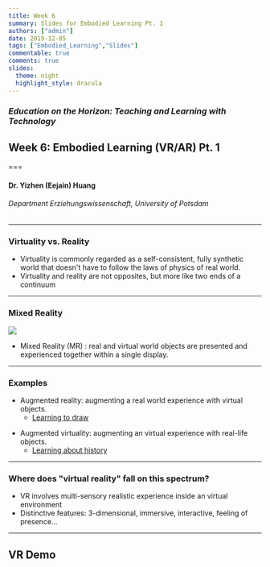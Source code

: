 ```yaml
---
title: Week 6 
summary: Slides for Embodied Learning Pt. 1
authors: ["admin"]
date: 2019-12-05
tags: ["Embodied_Learning","Slides"]
commentable: true
comments: true
slides:
  theme: night
  highlight_style: dracula
---
```


### *Education on the Horizon: Teaching and Learning with Technology*
## Week 6: Embodied Learning (VR/AR) Pt. 1
===
#### Dr. Yizhen (Eejain) Huang
###### Department Erziehungswissenschaft, University of Potsdam

----
### Virtuality vs. Reality
- Virtuality is commonly regarded as a self-consistent, fully synthetic world that doesn't have to follow the laws of physics of real world. 
- Virtuality and reality are not opposites, but more like two ends of a continuum

---
###  Mixed Reality
![](/img/RV.jpg)

- Mixed Reality (MR) : real and virtual world objects are presented and experienced together within a single display.

---
###  Examples
- Augmented reality: augmenting a real world experience with virtual objects. 
    + [Learning to draw](https://www.youtube.com/watch?v=pNkG5HN4bgY&t=485s)
+ Augmented virtuality: augmenting an virtual experience with real-life objects. 
    + [Learning about history](https://de.slideshare.net/rklemke/2014-0707nacht-derspielepptx)

---
###  Where does "virtual reality" fall on this spectrum?
- VR involves multi-sensory realistic experience inside an virtual environment
- Distinctive features: 3-dimensional, immersive, interactive, feeling of presence...

---
##  VR Demo

